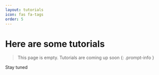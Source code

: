 ```yaml
---
layout: tutorials
icon: fas fa-tags
order: 5
---
```



# Here are some tutorials

> This page is empty. Tutorials are coming up soon
{: .prompt-info }

Stay tuned
